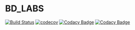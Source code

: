 # BD_LABS
[![Build Status](https://travis-ci.org/Igor360/BD_LABS.svg?branch=master)](https://travis-ci.org/Igor360/BD_LABS)
[![codecov](https://codecov.io/gh/Igor360/BD_LABS/branch/master/graph/badge.svg)](https://codecov.io/gh/Igor360/BD_LABS)
[![Codacy Badge](https://api.codacy.com/project/badge/Grade/248f09539bc24d149c0b7e185eccbf61)](https://www.codacy.com/app/Igor360/MTP_LABS?utm_source=github.com&amp;utm_medium=referral&amp;utm_content=Igor360/MTP_LABS&amp;utm_campaign=Badge_Grade)
[![Codacy Badge](https://api.codacy.com/project/badge/Coverage/248f09539bc24d149c0b7e185eccbf61)](https://www.codacy.com/app/Igor360/MTP_LABS?utm_source=github.com&utm_medium=referral&utm_content=Igor360/MTP_LABS&utm_campaign=Badge_Coverage)
